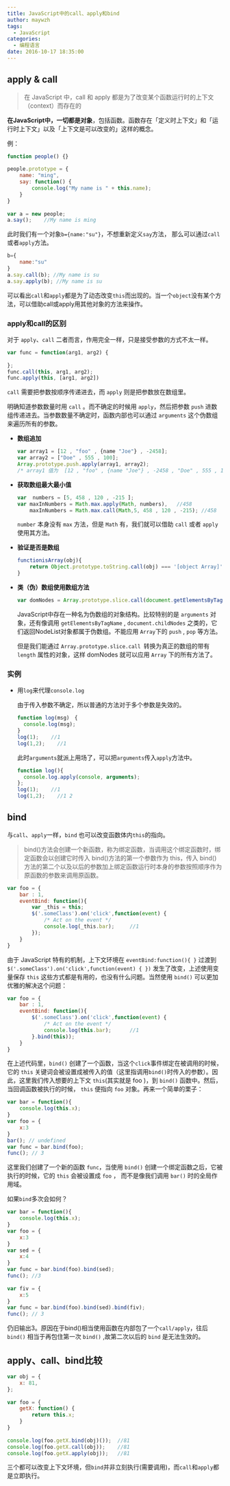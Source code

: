 ```yaml
---
title: JavaScript中的call、apply和bind
author: maywzh
tags:
  - JavaScript
categories:
  - 编程语言
date: 2016-10-17 18:35:00
---
```

## apply & call
 
> 在 JavaScript 中，call 和 apply 都是为了改变某个函数运行时的上下文（context）而存在的 

**在JavaScript中，一切都是对象**，包括函数。函数存在「定义时上下文」和「运行时上下文」以及「上下文是可以改变的」这样的概念。

<!--more-->

例：

```JavaScript
function people() {}
 
people.prototype = {
    name: "ming",
    say: function() {
        console.log("My name is " + this.name);
    }
}
 
var a = new people;
a.say();    //My name is ming
```

此时我们有一个对象`b={name:"su"}`，不想重新定义`say`方法， 那么可以通过`call`或者`apply`方法。

```JavaScript
b={
	name:"su"
}
a.say.call(b); //My name is su
a.say.apply(b); //My name is su
```

可以看出`call`和`apply`都是为了动态改变`this`而出现的。当一个`object`没有某个方法，可以借助call或apply用其他对象的方法来操作。

### apply和call的区别

对于 `apply`、`call` 二者而言，作用完全一样，只是接受参数的方式不太一样。

```JavaScript
var func = function(arg1, arg2) {
     
};
func.call(this, arg1, arg2);
func.apply(this, [arg1, arg2])
```

`call` 需要把参数按顺序传递进去，而 `apply` 则是把参数放在数组里。　

明确知道参数数量时用 `call` 。而不确定的时候用 `apply`，然后把参数 `push` 进数组传递进去。当参数数量不确定时，函数内部也可以通过 `arguments` 这个伪数组来遍历所有的参数。

- **数组追加**

  ```JavaScript
  var array1 = [12 , "foo" , {name "Joe"} , -2458]; 
  var array2 = ["Doe" , 555 , 100]; 
  Array.prototype.push.apply(array1, array2); 
  /* array1 值为  [12 , "foo" , {name "Joe"} , -2458 , "Doe" , 555 , 100] */
  ```


- **获取数组最大最小值**

  ```JavaScript
  var  numbers = [5, 458 , 120 , -215 ]; 
  var maxInNumbers = Math.max.apply(Math, numbers),   //458
      maxInNumbers = Math.max.call(Math,5, 458 , 120 , -215); //458
  ```

  `number` 本身没有 `max` 方法，但是 `Math` 有，我们就可以借助 `call` 或者 `apply` 使用其方法。

- **验证是否是数组**

  ```JavaScript
  functionisArray(obj){ 
      return Object.prototype.toString.call(obj) === '[object Array]' ;
  }
  ```


- **类（伪）数组使用数组方法**

  ```JavaScript
  var domNodes = Array.prototype.slice.call(document.getElementsByTagName("*"));
  ```

  JavaScript中存在一种名为伪数组的对象结构。比较特别的是 `arguments` 对象，还有像调用 `getElementsByTagName` , `document.childNodes` 之类的，它们返回NodeList对象都属于伪数组。不能应用 `Array`下的 `push` , `pop` 等方法。

  但是我们能通过 `Array.prototype.slice.call `转换为真正的数组的带有 `length` 属性的对象，这样 domNodes 就可以应用 `Array` 下的所有方法了。

### 实例

- 用`log`来代理`console.log`

  由于传入参数不确定，所以普通的方法对于多个参数是失效的。

  ```JavaScript
  function log(msg)　{
    console.log(msg);
  }
  log(1);    //1
  log(1,2);    //1
  ```

  此时`arguments`就派上用场了，可以把`arguments`传入`apply`方法中。

  ```JavaScript
  function log(){
    console.log.apply(console, arguments);
  };
  log(1);    //1
  log(1,2);    //1 2
  ```



## bind

与`call`、`apply`一样，`bind` 也可以改变函数体内` this `的指向。

> bind()方法会创建一个新函数，称为绑定函数，当调用这个绑定函数时，绑定函数会以创建它时传入 bind()方法的第一个参数作为 this，传入 bind() 方法的第二个以及以后的参数加上绑定函数运行时本身的参数按照顺序作为原函数的参数来调用原函数。

```JavaScript
var foo = {
    bar : 1,
    eventBind: function(){
        var _this = this;
        $('.someClass').on('click',function(event) {
            /* Act on the event */
            console.log(_this.bar);     //1
        });
    }
}
```

由于 JavaScript 特有的机制，上下文环境在 `eventBind:function(){ }` 过渡到 `$('.someClass').on('click',function(event) { })` 发生了改变，上述使用变量保存 `this` 这些方式都是有用的，也没有什么问题。当然使用 `bind()` 可以更加优雅的解决这个问题：

```JavaScript
var foo = {
    bar : 1,
    eventBind: function(){
        $('.someClass').on('click',function(event) {
            /* Act on the event */
            console.log(this.bar);      //1
        }.bind(this));
    }
}
```

在上述代码里，`bind()` 创建了一个函数，当这个`click`事件绑定在被调用的时候，它的 `this` 关键词会被设置成被传入的值（这里指调用`bind()`时传入的参数）。因此，这里我们传入想要的上下文 `this`(其实就是 foo )，到 `bind()` 函数中。然后，当回调函数被执行的时候， `this` 便指向 `foo` 对象。再来一个简单的栗子：

```JavaScript
var bar = function(){
	console.log(this.x);
}
var foo = {
	x:3
}
bar(); // undefined
var func = bar.bind(foo);
func(); // 3
```

这里我们创建了一个新的函数 `func`，当使用 `bind()` 创建一个绑定函数之后，它被执行的时候，它的 `this` 会被设置成 `foo` ， 而不是像我们调用 `bar()` 时的全局作用域。



如果`bind`多次会如何？

```JavaScript
var bar = function(){
    console.log(this.x);
}
var foo = {
    x:3
}
var sed = {
    x:4
}
var func = bar.bind(foo).bind(sed);
func(); //3
 
var fiv = {
    x:5
}
var func = bar.bind(foo).bind(sed).bind(fiv);
func(); // 3
```

仍旧输出3。原因在于bind()相当使用函数在内部包了一个`call/apply`，往后 `bind()` 相当于再包住第一次 `bind()` ,故第二次以后的 `bind` 是无法生效的。

## apply、call、bind比较

```JavaScript
var obj = {
    x: 81,
};
 
var foo = {
    getX: function() {
        return this.x;
    }
}
 
console.log(foo.getX.bind(obj)());  //81
console.log(foo.getX.call(obj));    //81
console.log(foo.getX.apply(obj));   //81
```

三个都可以改变上下文环境，但`bind`并非立刻执行(需要调用)，而`call`和`apply`都是立即执行。